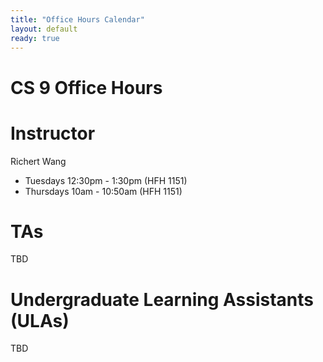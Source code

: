 ```yaml
---
title: "Office Hours Calendar"
layout: default
ready: true
---
```


<h1><strong>CS 9 Office Hours</strong></h1>

# Instructor
Richert Wang

* Tuesdays 12:30pm - 1:30pm (HFH 1151)
* Thursdays 10am - 10:50am (HFH 1151)

# TAs

TBD

# Undergraduate Learning Assistants (ULAs)

TBD
